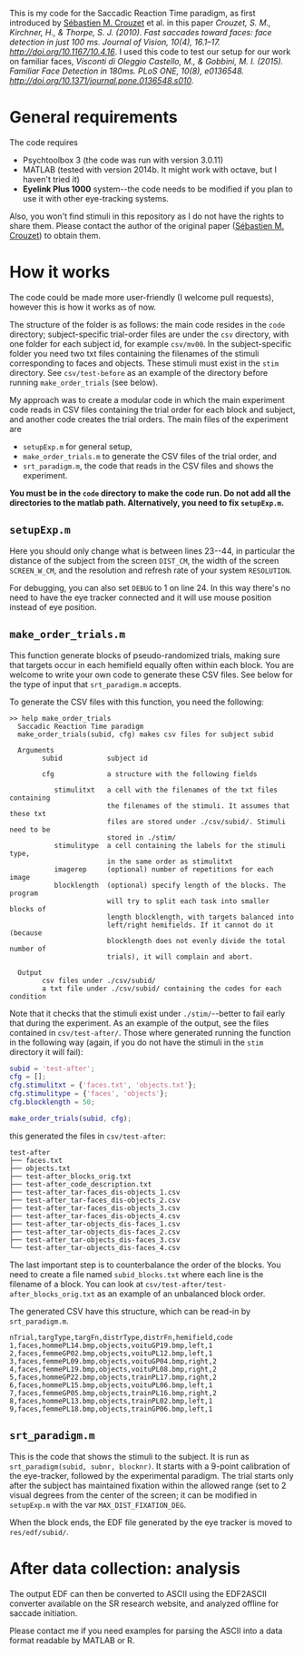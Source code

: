 This is my code for the Saccadic Reaction Time paradigm, as first
introduced by [Sébastien M. Crouzet](https://scrouzet.github.io/) et al.
in this paper *Crouzet, S. M., Kirchner, H., & Thorpe, S. J. (2010). Fast
saccades toward faces: face detection in just 100 ms. Journal of Vision,
10(4), 16.1–17. http://doi.org/10.1167/10.4.16*. I used this code to
test our setup for our work on familiar faces, *Visconti di Oleggio
Castello, M., & Gobbini, M. I. (2015). Familiar Face Detection in 180ms.
PLoS ONE, 10(8), e0136548.
http://doi.org/10.1371/journal.pone.0136548.s010*.

# General requirements
The code requires

- Psychtoolbox 3 (the code was run with version 3.0.11)
- MATLAB (tested with version 2014b. It might work with octave, but I
  haven't tried it)
- **Eyelink Plus 1000** system--the code needs to be modified if you
  plan to use it with other eye-tracking systems.

Also, you won't find stimuli in this repository as I do not have the
rights to share them. Please contact the author of the original paper
([Sébastien M. Crouzet](https://scrouzet.github.io/)) to obtain them.

# How it works
The code could be made more user-friendly (I welcome pull requests),
however this is how it works as of now.

The structure of the folder is as follows: the main code resides in the
`code` directory; subject-specific trial-order files are under the `csv`
directory, with one folder for each subject id, for example `csv/mv00`.
In the subject-specific folder you need two txt files containing the
filenames of the stimuli corresponding to faces and objects. These
stimuli must exist in the `stim` directory. See `csv/test-before` as an
example of the directory before running `make_order_trials` (see below).

My approach was to create a modular code in which the main experiment
code reads in CSV files containing the trial order for each block and
subject, and another code creates the trial orders. The main files of 
the experiment are 

- `setupExp.m` for general setup, 
- `make_order_trials.m` to generate the CSV files of the trial order,
  and
- `srt_paradigm.m`, the code that reads in the CSV files and shows the
  experiment.

**You must be in the `code` directory to make the code run. Do not add
all the directories to the matlab path. Alternatively, you need to fix
`setupExp.m`.**

## `setupExp.m`
Here you should only change what is between lines 23--44, in particular
the distance of the subject from the screen `DIST_CM`, the width of the
screen `SCREEN_W_CM`, and the resolution and refresh rate of your system
`RESOLUTION`.

For debugging, you can also set `DEBUG` to 1 on line 24. In this way
there's no need to have the eye tracker connected and it will use mouse
position instead of eye position.

## `make_order_trials.m`
This function generate blocks of pseudo-randomized trials, making sure
that targets occur in each hemifield equally often within each block.
You are welcome to write your own code to generate these CSV files. See
below for the type of input that `srt_paradigm.m` accepts.

To generate the CSV files with this function, you need the following:

```
>> help make_order_trials
  Saccadic Reaction Time paradigm
  make_order_trials(subid, cfg) makes csv files for subject subid

  Arguments
        subid           subject id

        cfg             a structure with the following fields

           stimulitxt   a cell with the filenames of the txt files containing
                        the filenames of the stimuli. It assumes that these txt
                        files are stored under ./csv/subid/. Stimuli need to be
                        stored in ./stim/
           stimulitype  a cell containing the labels for the stimuli type, 
                        in the same order as stimulitxt 
           imagerep     (optional) number of repetitions for each image
           blocklength  (optional) specify length of the blocks. The program
                        will try to split each task into smaller blocks of
                        length blocklength, with targets balanced into
                        left/right hemifields. If it cannot do it (because
                        blocklength does not evenly divide the total number of
                        trials), it will complain and abort.

  Output
        csv files under ./csv/subid/
        a txt file under ./csv/subid/ containing the codes for each condition
```

Note that it checks that the stimuli exist under `./stim/`--better to fail 
early that during the experiment. As an example of the output, see the
files contained in `csv/test-after/`. Those where generated running
the function in the following way (again, if you do not have the stimuli
in the `stim` directory it will fail):

``` matlab
subid = 'test-after';
cfg = [];
cfg.stimulitxt = {'faces.txt', 'objects.txt'};
cfg.stimulitype = {'faces', 'objects'};
cfg.blocklength = 50;

make_order_trials(subid, cfg);
```

this generated the files in `csv/test-after`:

```
test-after
├── faces.txt
├── objects.txt
├── test-after_blocks_orig.txt
├── test-after_code_description.txt
├── test-after_tar-faces_dis-objects_1.csv
├── test-after_tar-faces_dis-objects_2.csv
├── test-after_tar-faces_dis-objects_3.csv
├── test-after_tar-faces_dis-objects_4.csv
├── test-after_tar-objects_dis-faces_1.csv
├── test-after_tar-objects_dis-faces_2.csv
├── test-after_tar-objects_dis-faces_3.csv
└── test-after_tar-objects_dis-faces_4.csv
```

The last important step is to counterbalance the order of the blocks.
You need to create a file named `subid_blocks.txt` where each line is
the filename of a block. You can look at
`csv/test-after/test-after_blocks_orig.txt` as an example of an unbalanced
block order.

The generated CSV have this structure, which can be read-in by
`srt_paradigm.m`.

```
nTrial,targType,targFn,distrType,distrFn,hemifield,code
1,faces,hommePL14.bmp,objects,voituGP19.bmp,left,1
2,faces,femmeGP02.bmp,objects,voituPL12.bmp,left,1
3,faces,femmePL09.bmp,objects,voituGP04.bmp,right,2
4,faces,femmePL19.bmp,objects,voituPL08.bmp,right,2
5,faces,hommeGP22.bmp,objects,trainPL17.bmp,right,2
6,faces,hommePL15.bmp,objects,voituPL06.bmp,left,1
7,faces,femmeGP05.bmp,objects,trainPL16.bmp,right,2
8,faces,hommePL13.bmp,objects,trainPL02.bmp,left,1
9,faces,femmePL18.bmp,objects,trainGP06.bmp,left,1
```

## `srt_paradigm.m`
This is the code that shows the stimuli to the subject. It is run as 
`srt_paradigm(subid, subnr, blocknr)`. It starts with a 9-point
calibration of the eye-tracker, followed by the experimental paradigm.
The trial starts only after the subject has maintained fixation within
the allowed range (set to 2 visual degrees from the center of the
screen; it can be modified in `setupExp.m` with the var
`MAX_DIST_FIXATION_DEG`.

When the block ends, the EDF file generated by the eye tracker is moved
to `res/edf/subid/`.

# After data collection: analysis
The output EDF can then be converted to ASCII using the EDF2ASCII
converter available on the SR research website, and analyzed offline for
saccade initiation.

Please contact me if you need examples for parsing the ASCII into a data
format readable by MATLAB or R.
